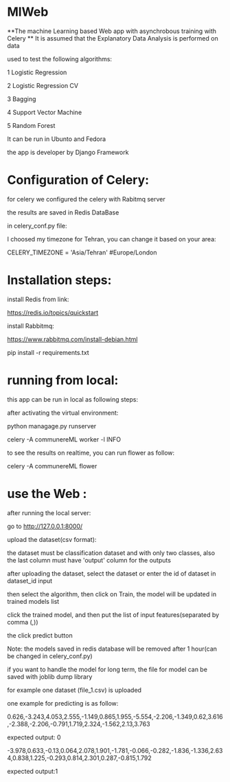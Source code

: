 # MlWeb

**The machine Learning based Web app with asynchrobous training with Celery
**
It is assumed that the Explanatory Data Analysis is performed on data

used to test the following algorithms:

1 	Logistic Regression

2 	Logistic Regression CV

3 	Bagging

4 	Support Vector Machine

5 	Random Forest


It can be run in Ubunto and Fedora

the app is developer by Django Framework

# Configuration of Celery:
for celery we configured the celery with Rabitmq server 

the results are saved in Redis DataBase

in celery_conf.py file:

I choosed my timezone for Tehran, you can change it based on your area:

CELERY_TIMEZONE = 'Asia/Tehran' #Europe/London


# Installation steps:
install Redis from link:

https://redis.io/topics/quickstart

install Rabbitmq:

https://www.rabbitmq.com/install-debian.html

pip install -r requirements.txt


# running from local:
this app can be run in local as following steps:

after activating the virtual environment:

python managage.py runserver

celery -A communereML worker -l INFO

to see the results on realtime, you can run flower as follow:

celery -A communereML flower



# use the Web :
after running the local server:

go to http://127.0.0.1:8000/

upload the dataset(csv format):

the dataset must be classification dataset and with only two classes, also the last column must have 'output' column for the outputs


after uploading the dataset, select the dataset or enter the id of dataset in dataset_id input

then select the algorithm, then click on Train, the model will be updated in trained models list


click the trained model, and then put the list of input features(separated by comma (,))

the click predict button

Note: the models saved in redis database will be removed after 1 hour(can be changed in celery_conf.py)

if you want to handle the model for long term, the file for model can be saved with joblib dump library

for example one dataset (file_1.csv) is uploaded 

one example for predicting is as follow:

0.626,-3.243,4.053,2.555,-1.149,0.865,1.955,-5.554,-2.206,-1.349,0.62,3.616,-2.388,-2.206,-0.791,1.719,2.324,-1.562,2.13,3.763

expected output: 0

-3.978,0.633,-0.13,0.064,2.078,1.901,-1.781,-0.066,-0.282,-1.836,-1.336,2.634,0.838,1.225,-0.293,0.814,2.301,0.287,-0.815,1.792

expected output:1
